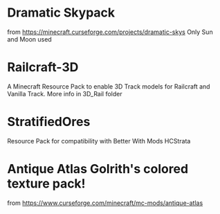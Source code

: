 # Dramatic Skypack 
from https://minecraft.curseforge.com/projects/dramatic-skys
Only Sun and Moon used

# Railcraft-3D
A Minecraft Resource Pack to enable 3D Track models for Railcraft and Vanilla Track. More info in 3D_Rail folder

# StratifiedOres
Resource Pack for compatibility with Better With Mods HCStrata

# Antique Atlas Golrith's colored texture pack!
from https://www.curseforge.com/minecraft/mc-mods/antique-atlas